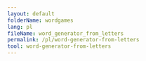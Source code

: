 ```yaml
---
layout: default
folderName: wordgames
lang: pl
fileName: word_generator_from_letters
permalink: /pl/word-generator-from-letters
tool: word-generator-from-letters
---
```


